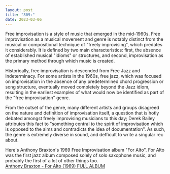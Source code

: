 ```yaml
---
layout: post
title: "809:"
date: 2023-03-06
---
```


Free improvisation is a style of music that emerged in the mid-1960s. Free improvisation as a musical movement and genre is notably distinct from the musical or compositional technique of "freely improvising", which predates it considerably. It is defined by two main characteristics: first, the absence of established musical "idioms" or structures, and second, improvisation as the primary method through which music is created.

Historically, free improvisation is descended from Free Jazz and Indeterminacy. For some artists in the 1960s, free jazz, which was focused on improvisation in the absence of any predetermined chord progression or song structure, eventually moved completely beyond the Jazz idiom, resulting in the earliest examples of what would now be identified as part of the "free improvisation" genre.

From the outset of the genre, many different artists and groups disagreed on the nature and definition of improvisation itself, a question that is hotly debated amongst freely improvising musicians to this day; Derek Bailey attributes this fact to "something central to the spirit of improvisation which is opposed to the aims and contradicts the idea of documentation". As such, the genre is extremely diverse in sound, and defficult to write a singular rec about.

Here's Anthony Braxton's 1969 Free Improvisation album "For Alto". For Alto was the first jazz album composed solely of solo saxophone music, and probably the first of a lot of other things too.  
[Anthony Braxton ‎- For Alto (1969) FULL ALBUM](https://youtu.be/J_t0esySWy0)
